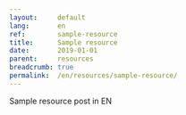 ```yaml
---
layout:     default
lang:       en
ref:        sample-resource
title:      Sample resource
date:       2019-01-01
parent:     resources
breadcrumb: true
permalink:  /en/resources/sample-resource/
---
```


Sample resource post in EN
